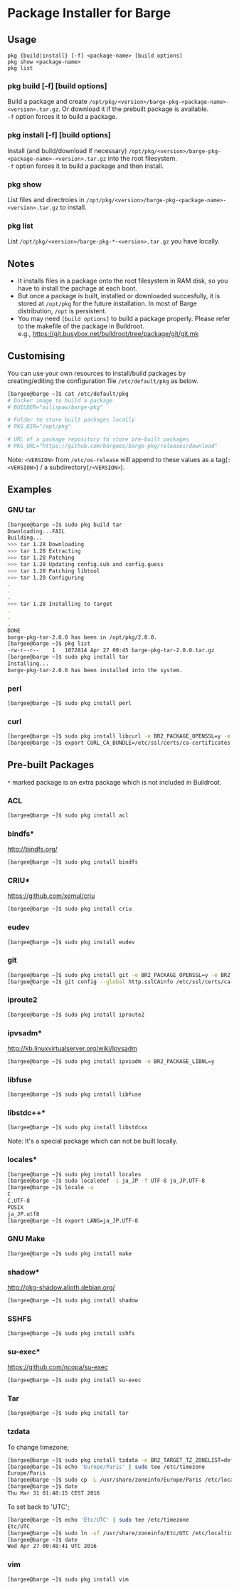 # Package Installer for Barge

## Usage

```
pkg {build|install} [-f] <package-name> [build options]
pkg show <package-name>
pkg list
```

### pkg build [-f] <package-name> [build options]

Build a package and create `/opt/pkg/<version>/barge-pkg-<package-name>-<version>.tar.gz`. Or download it if the prebuilt package is available.  
`-f` option forces it to build a package.

### pkg install [-f] <package-name> [build options]

Install (and build/download if necessary) `/opt/pkg/<version>/barge-pkg-<package-name>-<version>.tar.gz` into the root filesystem.  
`-f` option forces it to build a package and then install.

### pkg show <package-name>

List files and directroies in `/opt/pkg/<version>/barge-pkg-<package-name>-<version>.tar.gz` to install.

### pkg list

List `/opt/pkg/<version>/barge-pkg-*-<version>.tar.gz` you have locally.

## Notes

- It installs files in a package onto the root filesystem in RAM disk, so you have to install the pachage at each boot.
- But once a package is built, installed or downloaded succesfully, it is stored at `/opt/pkg` for the future installation. In most of Barge distribution, `/opt` is persistent.
- You may need `[build options]` to build a package properly. Please refer to the makefile of the package in Buildroot.  
  e.g., https://git.busybox.net/buildroot/tree/package/git/git.mk


## Customising

You can use your own resources to install/build packages by creating/editing the configuration file `/etc/default/pkg` as below.

```bash
[bargee@barge ~]$ cat /etc/default/pkg
# Docker image to build a package
# BUILDER="ailispaw/barge-pkg"

# Folder to store built packages locally
# PKG_DIR="/opt/pkg"

# URL of a package repository to store pre-built packages
# PKG_URL="https://github.com/bargees/barge-pkg/releases/download"
```

Note: `<VERSION>` from `/etc/os-release` will append to these values as a tag(`:<VERSION>`) / a subdirectory(`/<VERSION>`).

## Examples

### GNU tar

```bash
[bargee@barge ~]$ sudo pkg build tar
Downloading...FAIL
Building...
>>> tar 1.28 Downloading
>>> tar 1.28 Extracting
>>> tar 1.28 Patching
>>> tar 1.28 Updating config.sub and config.guess
>>> tar 1.28 Patching libtool
>>> tar 1.28 Configuring
.
.
.
>>> tar 1.28 Installing to target
.
.
.
DONE
barge-pkg-tar-2.0.0 has been in /opt/pkg/2.0.0.
[bargee@barge ~]$ pkg list
-rw-r--r--    1   1072814 Apr 27 00:45 barge-pkg-tar-2.0.0.tar.gz
[bargee@barge ~]$ sudo pkg install tar
Installing...
barge-pkg-tar-2.0.0 has been installed into the system.
```

### perl

```bash
[bargee@barge ~]$ sudo pkg install perl
```

### curl

```bash
[bargee@barge ~]$ sudo pkg install libcurl -e BR2_PACKAGE_OPENSSL=y -e BR2_PACKAGE_CURL=y
[bargee@barge ~]$ export CURL_CA_BUNDLE=/etc/ssl/certs/ca-certificates.crt
```

## Pre-built Packages

`*` marked package is an extra package which is not included in Buildroot.

### ACL

```bash
[bargee@barge ~]$ sudo pkg install acl
```

### bindfs*

http://bindfs.org/

```bash
[bargee@barge ~]$ sudo pkg install bindfs
```

### CRIU*

https://github.com/xemul/criu

```bash
[bargee@barge ~]$ sudo pkg install criu
```

### eudev

```bash
[bargee@barge ~]$ sudo pkg install eudev
```

### git

```bash
[bargee@barge ~]$ sudo pkg install git -e BR2_PACKAGE_OPENSSL=y -e BR2_PACKAGE_LIBCURL=y
[bargee@barge ~]$ git config --global http.sslCAinfo /etc/ssl/certs/ca-certificates.crt
```

### iproute2

```bash
[bargee@barge ~]$ sudo pkg install iproute2
```

### ipvsadm*

http://kb.linuxvirtualserver.org/wiki/Ipvsadm

```bash
[bargee@barge ~]$ sudo pkg install ipvsadm -e BR2_PACKAGE_LIBNL=y
```

### libfuse

```bash
[bargee@barge ~]$ sudo pkg install libfuse
```

### libstdc++*

```bash
[bargee@barge ~]$ sudo pkg install libstdcxx
```

Note: It's a special package which can not be built locally.

### locales*

```bash
[bargee@barge ~]$ sudo pkg install locales
[bargee@barge ~]$ sudo localedef -i ja_JP -f UTF-8 ja_JP.UTF-8
[bargee@barge ~]$ locale -a
C
C.UTF-8
POSIX
ja_JP.utf8
[bargee@barge ~]$ export LANG=ja_JP.UTF-8
```

### GNU Make

```bash
[bargee@barge ~]$ sudo pkg install make
```

### shadow*

http://pkg-shadow.alioth.debian.org/

```bash
[bargee@barge ~]$ sudo pkg install shadow
```

### SSHFS

```bash
[bargee@barge ~]$ sudo pkg install sshfs
```

### su-exec*

https://github.com/ncopa/su-exec

```bash
[bargee@barge ~]$ sudo pkg install su-exec
```

### Tar

```bash
[bargee@barge ~]$ sudo pkg install tar
```

### tzdata

To change timezone;

```bash
[bargee@barge ~]$ sudo pkg install tzdata -e BR2_TARGET_TZ_ZONELIST=default -e BR2_TARGET_LOCALTIME="Etc/UTC"
[bargee@barge ~]$ echo 'Europe/Paris' | sudo tee /etc/timezone
Europe/Paris
[bargee@barge ~]$ sudo cp -L /usr/share/zoneinfo/Europe/Paris /etc/localtime
[bargee@barge ~]$ date
Thu Mar 31 01:48:15 CEST 2016
```

To set back to 'UTC';

```bash
[bargee@barge ~]$ echo 'Etc/UTC' | sudo tee /etc/timezone
Etc/UTC
[bargee@barge ~]$ sudo ln -sf /usr/share/zoneinfo/Etc/UTC /etc/localtime
[bargee@barge ~]$ date
Wed Apr 27 00:48:41 UTC 2016
```

### vim

```bash
[bargee@barge ~]$ sudo pkg install vim
```


